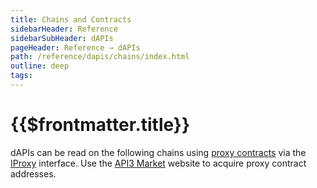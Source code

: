```yaml
---
title: Chains and Contracts
sidebarHeader: Reference
sidebarSubHeader: dAPIs
pageHeader: Reference → dAPIs
path: /reference/dapis/chains/index.html
outline: deep
tags:
---
```


<PageHeader/>

<SearchHighlight/>

<FlexStartTag/>

# {{$frontmatter.title}}

dAPIs can be read on the following chains using
[proxy contracts](/reference/dapis/understand/proxy-contracts.md) via the
[IProxy](/reference/dapis/understand/proxy-contracts.md#iproxy-interface-contracts)
interface. Use the [API3 Market](https://market.api3.org/) website to acquire
proxy contract addresses.

<!--@include: ./chains-list.md-->

<FlexEndTag/>
